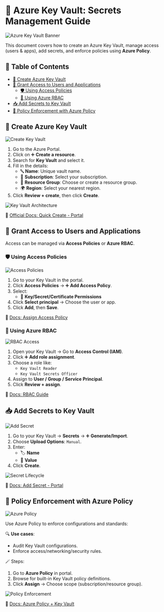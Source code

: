 # 🔐 Azure Key Vault: Secrets Management Guide

![Azure Key Vault Banner](https://learn.microsoft.com/en-us/azure/key-vault/media/overview-key-vault.png)

This document covers how to create an Azure Key Vault, manage access (users & apps), add secrets, and enforce policies using **Azure Policy**.

## 📘 Table of Contents
* [🔧 Create Azure Key Vault](#create-azure-key-vault)
* [🔑 Grant Access to Users and Applications](#grant-access-to-users-and-applications)
   * [🛡️ Using Access Policies](#using-access-policies)
   * [👥 Using Azure RBAC](#using-azure-rbac)
* [📥 Add Secrets to Key Vault](#add-secrets-to-key-vault)
* [📏 Policy Enforcement with Azure Policy](#policy-enforcement-with-azure-policy)

## 🔧 Create Azure Key Vault

![Create Key Vault](https://learn.microsoft.com/en-us/azure/key-vault/general/media/quick-create-portal/create-a-vault-basics.png)

1. Go to the Azure Portal.
2. Click on ➕ **Create a resource**.
3. Search for **Key Vault** and select it.
4. Fill in the details:
   * 🔤 **Name**: Unique vault name.
   * 🧾 **Subscription**: Select your subscription.
   * 📁 **Resource Group**: Choose or create a resource group.
   * 🌍 **Region**: Select your nearest region.
5. Click **Review + create**, then click **Create**.

![Key Vault Architecture](https://learn.microsoft.com/en-us/azure/key-vault/media/key-vault-ovw-how-to-use.png)

🔗 [Official Docs: Quick Create - Portal](https://learn.microsoft.com/en-us/azure/key-vault/general/quick-create-portal)

## 🔑 Grant Access to Users and Applications

Access can be managed via **Access Policies** or **Azure RBAC**.

### 🛡️ Using Access Policies

![Access Policies](https://learn.microsoft.com/en-us/azure/key-vault/general/media/security-worlds/key-vault-access-policy.png)

1. Go to your Key Vault in the portal.
2. Click **Access Policies** → ➕ **Add Access Policy**.
3. Select:
   * 🔐 **Key/Secret/Certificate Permissions**
4. Click **Select principal** → Choose the user or app.
5. Click **Add**, then **Save**.

🔗 [Docs: Assign Access Policy](https://learn.microsoft.com/en-us/azure/key-vault/general/assign-access-policy-portal)

### 👥 Using Azure RBAC

![RBAC Access](https://learn.microsoft.com/en-us/azure/key-vault/general/media/rbac-permissions-key-vault/key-vault-iam-overview.png)

1. Open your Key Vault → Go to **Access Control (IAM)**.
2. Click ➕ **Add role assignment**.
3. Choose a role like:
   * `Key Vault Reader`
   * `Key Vault Secrets Officer`
4. Assign to **User / Group / Service Principal**.
5. Click **Review + assign**.

🔗 [Docs: RBAC Guide](https://learn.microsoft.com/en-us/azure/key-vault/general/rbac-guide)

## 📥 Add Secrets to Key Vault

![Add Secret](https://learn.microsoft.com/en-us/azure/key-vault/secrets/media/quick-create-portal/add-a-secret.png)

1. Go to your Key Vault → **Secrets** → ➕ **Generate/Import**.
2. Choose **Upload Options**: `Manual`.
3. Enter:
   * 🏷️ **Name**
   * 🔐 **Value**
4. Click **Create**.

![Secret Lifecycle](https://learn.microsoft.com/en-us/azure/key-vault/media/key-vault-ovw-security-worlds.png)

🔗 [Docs: Add Secret - Portal](https://learn.microsoft.com/en-us/azure/key-vault/secrets/quick-create-portal)

## 📏 Policy Enforcement with Azure Policy

![Azure Policy](https://learn.microsoft.com/en-us/azure/governance/policy/media/assign-policy-definition/policy-overview.png)

Use Azure Policy to enforce configurations and standards:

🔍 **Use cases**:
* Audit Key Vault configurations.
* Enforce access/networking/security rules.

🪄 Steps:
1. Go to **Azure Policy** in portal.
2. Browse for built-in Key Vault policy definitions.
3. Click **Assign** → Choose scope (subscription/resource group).

![Policy Enforcement](https://learn.microsoft.com/en-us/azure/governance/policy/media/assign-policy-definition/select-available-definition.png)

🔗 [Docs: Azure Policy + Key Vault](https://learn.microsoft.com/en-us/azure/key-vault/general/azure-policy)
